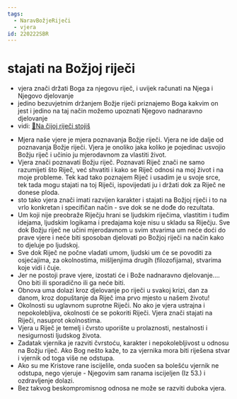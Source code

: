 ```yaml
---
tags: 
  - NaravBožjeRiječi
  - vjera
id: 220222SBR
---
```

# stajati na Božjoj riječi



- vjera znači držati Boga za njegovu riječ, i uvijek računati na Njega i Njegovo djelovanje 
- jedino bezuvjetnim držanjem Božje riječi priznajemo Boga kakvim on jest i jedino na taj način možemo upoznati Njegovo nadnaravno djelovanje
- vidi: [📝Na čijoj riječi stojiš](../2.tekstovi/Na-čijoj-riječi-stojiš.md) <br/>
<!-- ovdje ubaci ono od kenyona-->
- Mjera naše vjere je mjera poznavanja Božje riječi. Vjera ne ide dalje od poznavanja Božje riječi. Vjera je onoliko jaka koliko je pojedinac usvojio Božju riječ i učinio ju mjerodavnom za vlastiti život.
- Vjera znači poznavati Božju riječ. Poznavati Riječ znači ne samo razumijeti što Riječ, već shvatiti i kako se Riječ odnosi na moj život i na moje probleme. Tek kad tako poznajem  Riječ i usadim je u svoje srce, tek tada mogu stajati na toj Riječi, ispovijedati ju i držati dok za Riječ ne donese ploda. 
- sto tako vjera znači imati razvijen karakter i stajati na Božjoj riječi i to na vrlo konkretan i specifičan način - sve dok se ne dođe do rezultata.
- Um koji nije preobraže Riječju  hrani se ljudskim riječima, vlastitim i tuđim idejama, ljudskim logikama i predajama koje nisu u skladu sa Riječju.  Sve dok Božju riječ ne učini mjerodavnom u svim stvarima um neće doći do prave vjere i neće biti sposoban djelovati po Božjoj riječi na način kako to djeluje po ljudskoj. 
- Sve dok Riječ ne počne vladati umom, ljudski um će se povoditi za osjećajima, za okolnostima, mišljenjima drugih (filozofijama), stvarima koje vidi i čuje.
- Jer ne postoji prave vjere, izostati će i Bože nadnaravno djelovanje.... Ono biti ili sporadično ili ga neće biti.
- Obnova uma dolazi kroz djelovanje po riječi u svakoj krizi, dan za danom, kroz dopuštanje da Riječ ima prvo mjesto u našem životu!
- Okolnosti su uglavnom suprotne Riječi. No ako je vjera ustrajna i nepokolebljiva, okolnosti će se pokoriti  Riječi. Vjera  znači stajati na Riječi, nasuprot okolnostima. 
- Vjera u Riječ je temelj i čvrsto uporište u prolaznosti, nestalnosti i nesigurnosti ljudskog života. 
- Zadatak vjernika je razviti čvrstoću, karakter i nepokolebljivost u odnosu na Božju riječ. Ako Bog nešto kaže, to za vjernika mora biti riješena stvar i vjernik od toga više ne odstupa.
- Ako su me Kristove rane iscijelile, onda suočen sa bolešću vjernik ne odstupa, nego vjeruje - Njegovim sam ranama iscijeljen (Iz 53.) i ozdravljenje dolazi.
- Bez takvog beskompromisnog odnosa ne može se razviti duboka vjera.


<!-- •	vjera se razvija kroz poznavanje Riječi, stajanje i djelovanje po riječi [[16.pogl Um koji se vodi osjetilima|->Kenyon]]
•	to hold God for His word...and to hold Him accountable.... that in such doing we ACKNOWLDEGE THAT His Word is true - and therefore that He, the God is true - and vice versa If we do not take God’s word serious, we do not take God serious
•	by not holding His word we are disrespect to Him and understand Him by some other means, other than his Word, usualy through worldly philosophies and false euangelion... and patterns of thoughts thorugh which He cannot be understood... Our religion is in vain
•	To have faith means to have firm stand on eternal foundation of Gods Word
•	to HOLD GOD THOURUGH THAT WORD YOU ACCKNOWLEDGE HIM AS HE IS.... and that often means that you must bulit your life regardless of CIRCUMSTANCES ... standing on His Word and faithfulness
•	-   to have faith means Gods word is unshakable, unchagable firm ground in midst of transitory and changebility and failabilty of human life... it is a firm anchor... and TASK of man to develop a GRIT and certain character to be able to hold God for his Word and to stand on Gods word
•	-   If you do not do that hold God HIM FOR HIS WORD and if you do not have tested life exprience of doing that (usually it is completely done in skrovitosti) - then you really do not know what does it means to have faith
•	otherwise, outside of His Word God cannot be himself and show Himself as He is, as faithfull and we cannot know Him. That is why many christians do not know God!
•	Therefore Proper relationship to God means: to hold His Word. Ako me tko ljubi čuvat će moju riječ!
•	To know Gods Word means you must know in clear, specific, and in very concrete manner. You must know that Gods word addresses your life how Gods word address your problem (and does it adress it in a first place).... and if it addresses if it does you must stand on Word and you are not allowing yourself to back off
•	all this can and must especialy apply on the Christ death on the Cross [[Jesus Gods Word - and his Cross]]-->